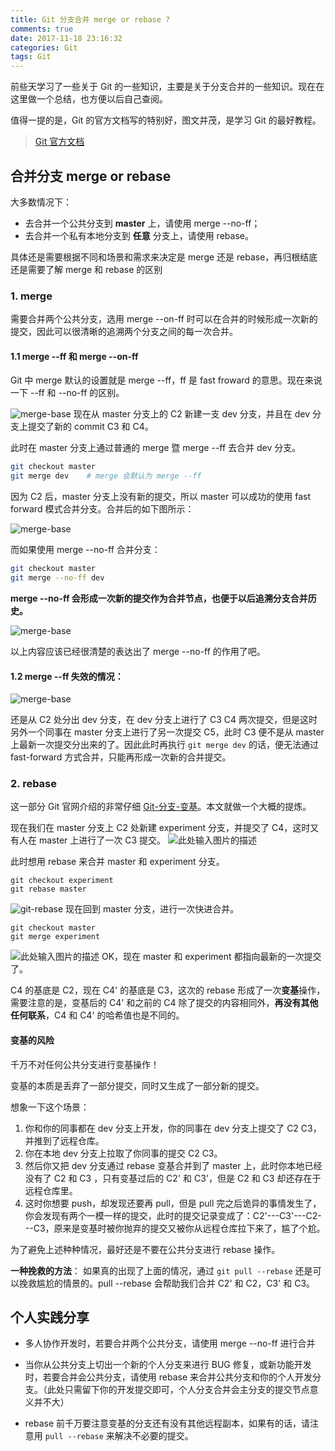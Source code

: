 ```yaml
---
title: Git 分支合并 merge or rebase ?
comments: true
date: 2017-11-18 23:16:32
categories: Git
tags: Git
---
```


前些天学习了一些关于 Git 的一些知识，主要是关于分支合并的一些知识。现在在这里做一个总结，也方便以后自己查阅。


值得一提的是，Git 的官方文档写的特别好，图文并茂，是学习 Git 的最好教程。
> [Git 官方文档](https://git-scm.com/book/zh/v2)

## 合并分支 merge or rebase

大多数情况下：

* 去合并一个公共分支到 **master** 上，请使用 merge --no-ff；
* 去合并一个私有本地分支到 **任意** 分支上，请使用 rebase。

具体还是需要根据不同和场景和需求来决定是 merge 还是 rebase，再归根结底还是需要了解 merge 和 rebase 的区别

### 1. merge
需要合并两个公共分支，选用 merge --on-ff 时可以在合并的时候形成一次新的提交，因此可以很清晰的追溯两个分支之间的每一次合并。

#### 1.1 merge --ff 和 merge --on-ff

Git 中 merge 默认的设置就是 merge --ff，ff 是 fast froward 的意思。现在来说一下 --ff 和 --no-ff 的区别。

![merge-base][1]
现在从 master 分支上的 C2 新建一支 dev 分支，并且在 dev 分支上提交了新的 commit C3 和 C4。

此时在 master 分支上通过普通的 merge 暨 merge --ff 去合并 dev 分支。
```bash
git checkout master
git merge dev    # merge 会默认为 merge --ff
```
因为 C2 后，master 分支上没有新的提交，所以 master 可以成功的使用 fast forward 模式合并分支。合并后的如下图所示：

![merge-base][2]

而如果使用 merge --no-ff 合并分支：
```bash
git checkout master
git merge --no-ff dev
```
**merge --no-ff 会形成一次新的提交作为合并节点，也便于以后追溯分支合并历史。**

![merge-base][3]

以上内容应该已经很清楚的表达出了 merge --no-ff 的作用了吧。

#### 1.2 merge --ff 失效的情况：
![merge-base][4]

还是从 C2 处分出 dev 分支，在 dev 分支上进行了 C3 C4 两次提交，但是这时另外一个同事在 master 分支上进行了另一次提交 C5，此时 C3 便不是从 master 上最新一次提交分出来的了。因此此时再执行 `git merge dev` 的话，便无法通过 fast-forward 方式合并，只能再形成一次新的合并提交。

### 2. rebase
这一部分 Git 官网介绍的非常仔细 [Git-分支-变基](https://git-scm.com/book/zh/v2/Git-%E5%88%86%E6%94%AF-%E5%8F%98%E5%9F%BA)。本文就做一个大概的提炼。

现在我们在 master 分支上 C2 处新建 experiment 分支，并提交了 C4，这时又有人在 master 上进行了一次 C3 提交。
![此处输入图片的描述][5]

此时想用 rebase 来合并 master 和 experiment 分支。
```
git checkout experiment
git rebase master
```
![git-rebase][6]
现在回到 master 分支，进行一次快进合并。
```
git checkout master
git merge experiment
```
![此处输入图片的描述][7]
OK，现在 master 和 experiment 都指向最新的一次提交了。

C4 的基底是 C2，现在 C4' 的基底是 C3，这次的 rebase 形成了一次**变基**操作，需要注意的是，变基后的 C4' 和之前的 C4 除了提交的内容相同外，**再没有其他任何联系**，C4 和 C4' 的哈希值也是不同的。

#### 变基的风险
千万不对任何公共分支进行变基操作！

变基的本质是丢弃了一部分提交，同时又生成了一部分新的提交。

想象一下这个场景：
1. 你和你的同事都在 dev 分支上开发，你的同事在 dev 分支上提交了 C2 C3，并推到了远程仓库。
2. 你在本地 dev 分支上拉取了你同事的提交 C2 C3。
3. 然后你又把 dev 分支通过 rebase 变基合并到了 master 上，此时你本地已经没有了 C2 和 C3 ，只有变基过后的 C2' 和 C3'，但是 C2 和 C3 却还存在于远程仓库里。
4. 这时你想要 push，却发现还要再 pull，但是 pull 完之后诡异的事情发生了，你会发现有两个一模一样的提交，此时的提交记录变成了：C2'---C3'---C2---C3，原来是变基时被你抛弃的提交又被你从远程仓库拉下来了，尴了个尬。

为了避免上述种种情况，最好还是不要在公共分支进行 rebase 操作。

**一种挽救的方法**：
如果真的出现了上面的情况，通过 `git pull --rebase` 还是可以挽救尴尬的情景的。pull --rebase 会帮助我们合并 C2' 和 C2，C3' 和 C3。

## 个人实践分享
- 多人协作开发时，若要合并两个公共分支，请使用 merge --no-ff 进行合并
- 当你从公共分支上切出一个新的个人分支来进行 BUG 修复，或新功能开发时，若要合并会公共分支，请使用 rebase 来合并公共分支和你的个人开发分支。（此处只需留下你的开发提交即可，个人分支合并会主分支的提交节点意义并不大）
- rebase 前千万要注意变基的分支还有没有其他远程副本，如果有的话，请注意用 `pull --rebase` 来解决不必要的提交。

  [1]: https://pspgbhu.github.io/assets/img/merge-base.png
  [2]: https://pspgbhu.github.io/assets/img/merge--ff.png
  [3]: https://pspgbhu.github.io/assets/img/merge--no-ff.png
  [4]: https://pspgbhu.github.io/assets/img/merge-other.png
  [5]: https://git-scm.com/book/en/v2/images/basic-rebase-1.png
  [6]: https://git-scm.com/book/en/v2/images/basic-rebase-3.png
  [7]: https://git-scm.com/book/en/v2/images/basic-rebase-4.png
